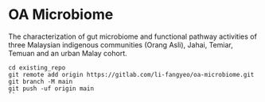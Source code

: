 # OA Microbiome
The characterization of gut microbiome and functional pathway activities of three Malaysian indigenous communities (Orang Asli), Jahai, Temiar, Temuan and an urban Malay cohort.


```
cd existing_repo
git remote add origin https://gitlab.com/li-fangyeo/oa-microbiome.git
git branch -M main
git push -uf origin main
``
